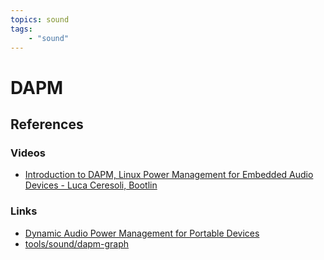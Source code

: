 ```yaml
---
topics: sound
tags:
    - "sound"
---
```


# DAPM

## References

### Videos

- [Introduction to DAPM, Linux Power Management for Embedded Audio Devices - Luca Ceresoli, Bootlin](https://youtu.be/kdqvyY0JFWQ)

### Links

- [Dynamic Audio Power Management for Portable Devices](https://docs.kernel.org/sound/soc/dapm.html)
- [tools/sound/dapm-graph](https://elixir.bootlin.com/linux/v6.15.7/source/tools/sound/dapm-graph)
